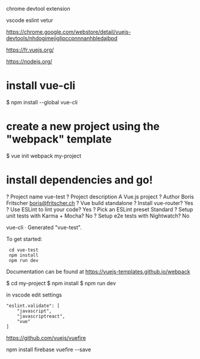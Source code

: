 
chrome devtool extension

vscode
eslint
vetur


https://chrome.google.com/webstore/detail/vuejs-devtools/nhdogjmejiglipccpnnnanhbledajbpd



https://fr.vuejs.org/


https://nodejs.org/



# install vue-cli
$ npm install --global vue-cli
# create a new project using the "webpack" template
$ vue init webpack my-project
# install dependencies and go!


? Project name vue-test
? Project description A Vue.js project
? Author Boris Fritscher <boris@fritscher.ch>
? Vue build standalone
? Install vue-router? Yes
? Use ESLint to lint your code? Yes
? Pick an ESLint preset Standard
? Setup unit tests with Karma + Mocha? No
? Setup e2e tests with Nightwatch? No

   vue-cli · Generated "vue-test".

   To get started:

     cd vue-test
     npm install
     npm run dev

   Documentation can be found at https://vuejs-templates.github.io/webpack



$ cd my-project
$ npm install
$ npm run dev

in vscode edit settings

    "eslint.validate": [
        "javascript",
        "javascriptreact",
        "vue"
    ]


https://github.com/vuejs/vuefire


npm install firebase vuefire --save